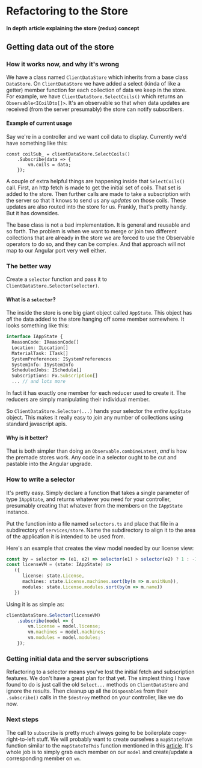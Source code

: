 # Refactoring to the Store

#### In depth article explaining the store (redux) concept

## Getting data out of the store

### How it works now, and why it's wrong
We have a class named `ClientDataStore` which inherits from a base class `DataStore`. On `ClientDataStore` we have added a select (kinda of like a getter) member function for each collection of data we keep in the store. For example, we have `ClientDataStore.SelectCoils()` which returns an `Observable<ICoilDto[]>`. It's an observable so that when data updates are received (from the server presumably) the store can notify subscribers. 

#### Example of current usage
Say we're in a controller and we want coil data to display. Currently we'd have something like this:
```
const coilSub_ = clientDataStore.SelectCoils()
    .Subscribe(data => {
        vm.coils = data;
    });
```

A couple of extra helpful things are happening inside that `SelectCoils()` call. First, an http fetch is made to get the initial set of coils. That set is added to the store. Then further calls are made to take a subscription with the server so that it knows to send us any _updates_ on those coils. These updates are also routed into the store for us. Frankly, that's pretty handy. But it has downsides.

The base class is not a bad implementation. It is general and reusable and so forth. The problem is when we want to merge or join two different collections that are already in the store we are forced to use the Observable operators to do so, and they can be complex. And that approach will not map to our Angular port very well either.

### The better way

Create a `selector` function and pass it to `ClientDataStore.Selector(selector)`. 

#### What is a `selector`?

The inside the store is one big giant object called `AppState`. This object has _all_ the data added to the store hanging off some member somewhere. It looks something like this:

```typescript
interface IAppState {
  ReasonCode: IReasonCode[]
  Location: ILocation[]
  MaterialTask: ITask[]
  SystemPreferences: ISystemPreferences
  SystemInfo: ISystemInfo
  ScheduledJobs: ISchedule[]
  Subscriptions: Fx.Subscription[]
  ... // and lots more
```

In fact it has exactly one member for each reducer used to create it. The reducers are simply manipulating their individual member.

So `ClientDataStore.Selector(...)` hands your selector the _entire_ `AppState` object. This makes it really easy to join any number of collections using standard javascript apis. 

#### Why is it better?

That is both simpler than doing an `Observable.combineLatest`, _and_ is how the premade stores work. Any code in a selector ought to be cut and pastable into the Angular upgrade.

### How to write a selector
It's pretty easy. Simply declare a function that takes a single parameter of type `IAppState`, and returns whatever you need for your controller, presumably creating that whatever from the members on the `IAppState` instance. 

Put the function into a file named `selectors.ts` and place that file in a subdirectory of `services/store`. Name the subdirectory to align it to the area of the application it is intended to be used from.

Here's an example that creates the view model needed by our license view:

```typescript
const by = selector => (e1, e2) => selector(e1) > selector(e2) ? 1 : -1;
const licenseVM = (state: IAppState) =>
   ({
      license: state.License,
      machines: state.License.machines.sort(by(m => m.unitNum)),
      modules: state.License.modules.sort(by(m => m.name))
   })
```

Using it is as simple as:

```typescript
clientDataStore.Selector(licenseVM)
    .subscribe(model => {
        vm.license = model.license;
        vm.machines = model.machines;
        vm.modules = model.modules;
    });
```

### Getting initial data and the server subscriptions
Refactoring to a selector means you've lost the initial fetch and subscription features. We don't have a great plan for that yet. The simplest thing I have found to do is just call the old `Select...` methods on `ClientDataStore` and ignore the results. Then cleanup up all the `Disposable`s from their `.subscribe()` calls in the `$destroy` method on your controller, like we do now.

### Next steps
The call to `subscribe` is pretty much always going to be boilerplate copy-right-to-left stuff. We will probably want to create ourselves a `mapStateToVm` function similar to the `mapStateToThis` function mentioned in this [article](https://codingwithjs.rocks/blog/angular-js-migration-war-story). It's whole job is to simply grab each member on our `model` and create/update a corresponding member on `vm`.
